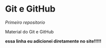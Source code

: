 # Git e GitHub
 *Primeiro repositorio*

Material do Git e GitHub

**essa linha eu adicionei diretamente no site!!!!!**
